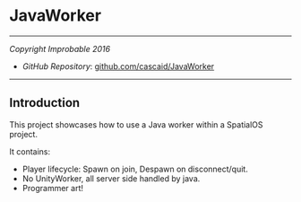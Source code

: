 # JavaWorker
---

*Copyright Improbable 2016*

- *GitHub Repository*: [github.com/cascaid/JavaWorker](https://github.com/cascaid/JavaWorker)

---

## Introduction

This project showcases how to use a Java worker within a SpatialOS project.

It contains:

* Player lifecycle: Spawn on join, Despawn on disconnect/quit.
* No UnityWorker, all server side handled by java.
* Programmer art!


